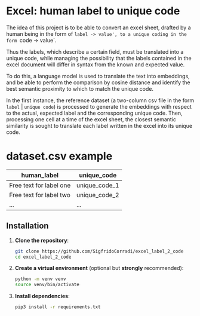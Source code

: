 # Excel: human label to unique code
The idea of this project is to be able to convert an excel sheet, drafted by a human being in the form of `label -> value', to a unique coding in the form `code -> value`.

Thus the labels, which describe a certain field, must be translated into a unique code, while managing the possibility that the labels contained in the excel document will differ in syntax from the known and expected value.

To do this, a language model is used to translate the text into embeddings, and be able to perform the comparison by cosine distance and identify the best semantic proximity to which to match the unique code.

In the first instance, the reference dataset (a two-column csv file in the form `label` | `unique code`) is processed to generate the embeddings with respect to the actual, expected label and the corresponding unique code.
Then, processing one cell at a time of the excel sheet, the closest semantic similarity is sought to translate each label written in the excel into its unique code.

# dataset.csv example

| human_label |  unique_code |
| ------------- | ------------- |
| Free text for label one   | unique_code_1 |
| Free text for label two   | unique_code_2 |
| ...   | ... |

## Installation

1. **Clone the repository**:

    ```bash
    git clone https://github.com/SigfridoCorradi/excel_label_2_code
    cd excel_label_2_code
    ```

2. **Create a virtual environment** (optional but **strongly** recommended):

    ```bash
    python -m venv venv
    source venv/bin/activate
    ```

3. **Install dependencies**:

    ```bash
    pip3 install -r requirements.txt
    ```
